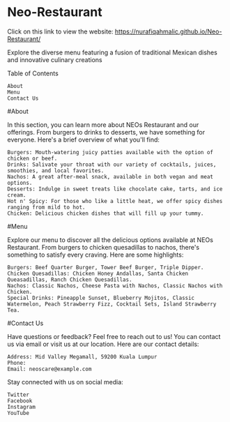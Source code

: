 # Neo-Restaurant

Click on this link to view the website: https://nurafiqahmalic.github.io/Neo-Restaurant/

Explore the diverse menu featuring a fusion of traditional Mexican dishes and innovative culinary creations

Table of Contents

    About
    Menu
    Contact Us

#About

In this section, you can learn more about NEOs Restaurant and our offerings. From burgers to drinks to desserts, we have something for everyone. Here's a brief overview of what you'll find:

    Burgers: Mouth-watering juicy patties available with the option of chicken or beef.
    Drinks: Salivate your throat with our variety of cocktails, juices, smoothies, and local favorites.
    Nachos: A great after-meal snack, available in both vegan and meat options.
    Desserts: Indulge in sweet treats like chocolate cake, tarts, and ice cream.
    Hot n' Spicy: For those who like a little heat, we offer spicy dishes ranging from mild to hot.
    Chicken: Delicious chicken dishes that will fill up your tummy.

#Menu

Explore our menu to discover all the delicious options available at NEOs Restaurant. From burgers to chicken quesadillas to nachos, there's something to satisfy every craving. Here are some highlights:

    Burgers: Beef Quarter Burger, Tower Beef Burger, Triple Dipper.
    Chicken Quesadillas: Chicken Honey Andallas, Santa Chicken Queasadillas, Ranch Chicken Quesadillas.
    Nachos: Classic Nachos, Cheese Pasta with Nachos, Classic Nachos with Chicken.
    Special Drinks: Pineapple Sunset, Blueberry Mojitos, Classic Watermelon, Peach Strawberry Fizz, Cocktail Sets, Island Strawberry Tea.

#Contact Us

Have questions or feedback? Feel free to reach out to us! You can contact us via email or visit us at our location. Here are our contact details:

    Address: Mid Valley Megamall, 59200 Kuala Lumpur
    Phone: 
    Email: neoscare@example.com

Stay connected with us on social media:

    Twitter
    Facebook
    Instagram
    YouTube
